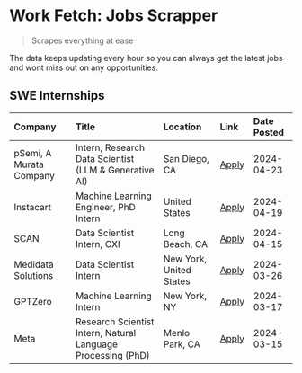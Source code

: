 # Work Fetch: Jobs Scrapper
> Scrapes everything at ease

The data keeps updating every hour so you can always get the latest jobs and wont miss out on any opportunities.

## SWE Internships
<!--START_SECTION:workfetch-->
| Company                 | Title                                                        | Location                | Link                                                                                                                                                                                                                                                                       | Date Posted   |
|:------------------------|:-------------------------------------------------------------|:------------------------|:---------------------------------------------------------------------------------------------------------------------------------------------------------------------------------------------------------------------------------------------------------------------------|:--------------|
| pSemi, A Murata Company | Intern, Research Data Scientist (LLM & Generative AI)        | San Diego, CA           | [Apply](https://www.linkedin.com/jobs/view/intern-research-data-scientist-llm-generative-ai-at-psemi-a-murata-company-3887074168?position=4&pageNum=0&refId=k8c5bFNetQgV17UUqSgmKw%3D%3D&trackingId=retpnCaSNkVGdS61P5PdkQ%3D%3D&trk=public_jobs_jserp-result_search-card) | 2024-04-23    |
| Instacart               | Machine Learning Engineer, PhD Intern                        | United States           | [Apply](https://www.linkedin.com/jobs/view/machine-learning-engineer-phd-intern-at-instacart-3901991739?position=2&pageNum=0&refId=k8c5bFNetQgV17UUqSgmKw%3D%3D&trackingId=Hlj0zIdyziAX4rK08HS94g%3D%3D&trk=public_jobs_jserp-result_search-card)                          | 2024-04-19    |
| SCAN                    | Data Scientist Intern, CXI                                   | Long Beach, CA          | [Apply](https://www.linkedin.com/jobs/view/data-scientist-intern-cxi-at-scan-3899690492?position=9&pageNum=0&refId=k8c5bFNetQgV17UUqSgmKw%3D%3D&trackingId=f9%2FRekjx0tZBTWylFcT2Cg%3D%3D&trk=public_jobs_jserp-result_search-card)                                        | 2024-04-15    |
| Medidata Solutions      | Data Scientist Intern                                        | New York, United States | [Apply](https://www.linkedin.com/jobs/view/data-scientist-intern-at-medidata-solutions-3810253704?position=8&pageNum=0&refId=k8c5bFNetQgV17UUqSgmKw%3D%3D&trackingId=mHI4F5TMTVGAHuhYuq%2F2uA%3D%3D&trk=public_jobs_jserp-result_search-card)                              | 2024-03-26    |
| GPTZero                 | Machine Learning Intern                                      | New York, NY            | [Apply](https://www.linkedin.com/jobs/view/machine-learning-intern-at-gptzero-3860723963?position=7&pageNum=0&refId=k8c5bFNetQgV17UUqSgmKw%3D%3D&trackingId=9q6iPItcQfmkZIEko3fvZw%3D%3D&trk=public_jobs_jserp-result_search-card)                                         | 2024-03-17    |
| Meta                    | Research Scientist Intern, Natural Language Processing (PhD) | Menlo Park, CA          | [Apply](https://www.linkedin.com/jobs/view/research-scientist-intern-natural-language-processing-phd-at-meta-3858718375?position=10&pageNum=0&refId=k8c5bFNetQgV17UUqSgmKw%3D%3D&trackingId=74ho0MxlEbGcVa35nBtj5g%3D%3D&trk=public_jobs_jserp-result_search-card)         | 2024-03-15    |
<!--END_SECTION:workfetch-->
